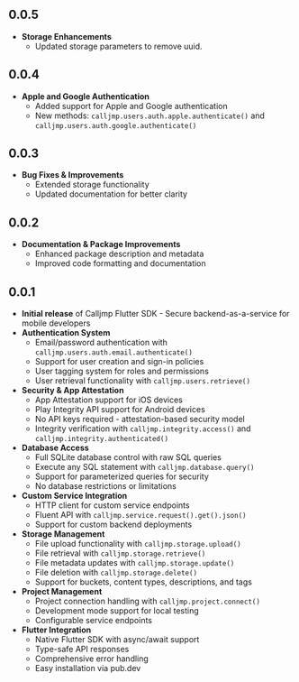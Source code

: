 ## 0.0.5

- **Storage Enhancements**
  - Updated storage parameters to remove uuid.

## 0.0.4

- **Apple and Google Authentication**
  - Added support for Apple and Google authentication
  - New methods: `calljmp.users.auth.apple.authenticate()` and `calljmp.users.auth.google.authenticate()`

## 0.0.3

- **Bug Fixes & Improvements**
  - Extended storage functionality
  - Updated documentation for better clarity

## 0.0.2

- **Documentation & Package Improvements**
  - Enhanced package description and metadata
  - Improved code formatting and documentation

## 0.0.1

- **Initial release** of Calljmp Flutter SDK - Secure backend-as-a-service for mobile developers
- **Authentication System**
  - Email/password authentication with `calljmp.users.auth.email.authenticate()`
  - Support for user creation and sign-in policies
  - User tagging system for roles and permissions
  - User retrieval functionality with `calljmp.users.retrieve()`
- **Security & App Attestation**
  - App Attestation support for iOS devices
  - Play Integrity API support for Android devices
  - No API keys required - attestation-based security model
  - Integrity verification with `calljmp.integrity.access()` and `calljmp.integrity.authenticated()`
- **Database Access**
  - Full SQLite database control with raw SQL queries
  - Execute any SQL statement with `calljmp.database.query()`
  - Support for parameterized queries for security
  - No database restrictions or limitations
- **Custom Service Integration**
  - HTTP client for custom service endpoints
  - Fluent API with `calljmp.service.request().get().json()`
  - Support for custom backend deployments
- **Storage Management**
  - File upload functionality with `calljmp.storage.upload()`
  - File retrieval with `calljmp.storage.retrieve()`
  - File metadata updates with `calljmp.storage.update()`
  - File deletion with `calljmp.storage.delete()`
  - Support for buckets, content types, descriptions, and tags
- **Project Management**
  - Project connection handling with `calljmp.project.connect()`
  - Development mode support for local testing
  - Configurable service endpoints
- **Flutter Integration**
  - Native Flutter SDK with async/await support
  - Type-safe API responses
  - Comprehensive error handling
  - Easy installation via pub.dev
